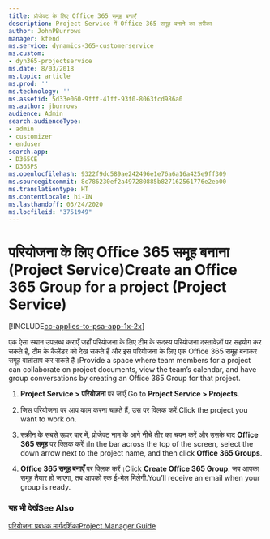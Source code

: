 ```yaml
---
title: प्रोजेक्ट के लिए Office 365 समूह बनाएँ
description: Project Service में Office 365 समूह बनाने का तरीका
author: JohnPBurrows
manager: kfend
ms.service: dynamics-365-customerservice
ms.custom:
- dyn365-projectservice
ms.date: 8/03/2018
ms.topic: article
ms.prod: ''
ms.technology: ''
ms.assetid: 5d33e060-9fff-41ff-93f0-8063fcd986a0
ms.author: jburrows
audience: Admin
search.audienceType:
- admin
- customizer
- enduser
search.app:
- D365CE
- D365PS
ms.openlocfilehash: 9322f9dc589ae242496e1e76a6a16a425e9ff309
ms.sourcegitcommit: 8c786230ef2a497280885b827162561776e2eb00
ms.translationtype: HT
ms.contentlocale: hi-IN
ms.lasthandoff: 03/24/2020
ms.locfileid: "3751949"
---
```

# <a name="create-an-office-365-group-for-a-project-project-service"></a><span data-ttu-id="8e442-103">परियोजना के लिए Office 365 समूह बनाना (Project Service)</span><span class="sxs-lookup"><span data-stu-id="8e442-103">Create an Office 365 Group for a project (Project Service)</span></span>

[!INCLUDE[cc-applies-to-psa-app-1x-2x](../includes/cc-applies-to-psa-app-1x-2x.md)]

<span data-ttu-id="8e442-104">एक ऐसा स्थान उपलब्ध कराएँ जहाँ परियोजना के लिए टीम के सदस्य परियोजना दस्तावेज़ों पर सहयोग कर सकते हैं, टीम के कैलेंडर को देख सकते हैं और इस परियोजना के लिए एक Office 365 समूह बनाकर समूह वार्तालाप कर सकते हैं।</span><span class="sxs-lookup"><span data-stu-id="8e442-104">Provide a space where team members for a project can collaborate on project documents, view the team’s calendar, and have group conversations by creating an Office 365 Group for that project.</span></span>  
  
1.  <span data-ttu-id="8e442-105">**Project Service > परियोजना** पर जाएँ.</span><span class="sxs-lookup"><span data-stu-id="8e442-105">Go to **Project Service > Projects**.</span></span>  
  
2.  <span data-ttu-id="8e442-106">जिस परियोजना पर आप काम करना चाहते हैं, उस पर क्लिक करें.</span><span class="sxs-lookup"><span data-stu-id="8e442-106">Click the project you want to work on.</span></span>  
  
3.  <span data-ttu-id="8e442-107">स्क्रीन के सबसे ऊपर बार में, प्रोजेक्ट नाम के आगे नीचे तीर का चयन करें और उसके बाद **Office 365 समूह** पर क्लिक करें।</span><span class="sxs-lookup"><span data-stu-id="8e442-107">In the bar across the top of the screen, select the down arrow next to the project name, and then click **Office 365 Groups**.</span></span>  
  
4.  <span data-ttu-id="8e442-108">**Office 365 समूह बनाएँ** पर क्लिक करें।</span><span class="sxs-lookup"><span data-stu-id="8e442-108">Click **Create Office 365 Group**.</span></span> <span data-ttu-id="8e442-109">जब आपका समूह तैयार हो जाएगा, तब आपको एक ई-मेल मिलेगी.</span><span class="sxs-lookup"><span data-stu-id="8e442-109">You’ll receive an email when your group is ready.</span></span>  
  
### <a name="see-also"></a><span data-ttu-id="8e442-110">यह भी देखें</span><span class="sxs-lookup"><span data-stu-id="8e442-110">See Also</span></span>  
 [<span data-ttu-id="8e442-111">परियोजना प्रबंधक मार्गदर्शिका</span><span class="sxs-lookup"><span data-stu-id="8e442-111">Project Manager Guide</span></span>](../project-service/project-manager-guide.md)
